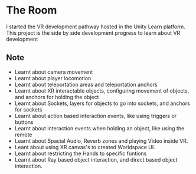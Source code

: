 
# The Room

I started the VR development pathway hosted in the Unity Learn platform. This project is the side by side development progress to learn about VR development


## Note

- Learnt about camera movement
- Learnt about player locomotion
- Learnt about teleportation areas and teleportation anchors
- Learnt about XR interactable objects, configuring movement of objects, and anchors for holding the object
- Learnt about Sockets, layers for objects to go into sockets, and anchors for sockets
- Learnt about action based interaction events, like using triggers or buttons
- Learnt about interaction events when holding an object, like using the remote
- Learnt about Spacial Audio, Reverb zones and playing Video inside VR.
- Leant about using XR canvas's to created Worldspace UI.
- Learnt about restricting the Hands to specific funtions
- Learnt about Ray based object interaction, and direct based object interaction. 
